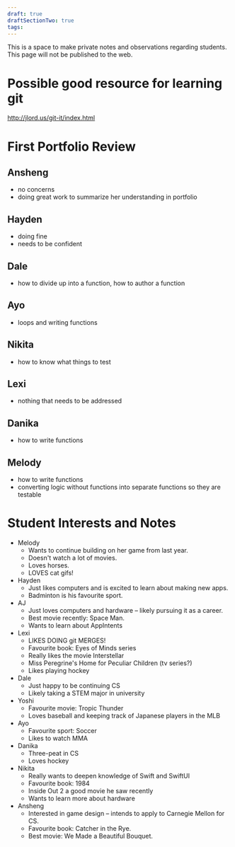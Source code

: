 ```yaml
---
draft: true
draftSectionTwo: true
tags:
---
```

This is a space to make private notes and observations regarding students. This page will not be published to the web.

# Possible good resource for learning git

http://jlord.us/git-it/index.html


# First Portfolio Review

## Ansheng

- no concerns
- doing great work to summarize her understanding in portfolio 

## Hayden

- doing fine
- needs to be confident

## Dale

- how to divide up into a function, how to author a function

## Ayo

- loops and writing functions

## Nikita

- how to know what things to test

## Lexi

- nothing that needs to be addressed

## Danika

- how to write functions

## Melody

- how to write functions
- converting logic without functions into separate functions so they are testable

# Student Interests and Notes

- Melody
	- Wants to continue building on her game from last year.
	- Doesn't watch a lot of movies.
	- Loves horses.
	- LOVES cat gifs!
- Hayden
	- Just likes computers and is excited to learn about making new apps.
	- Badminton is his favourite sport.
- AJ
	- Just loves computers and hardware – likely pursuing it as a career.
	- Best movie recently: Space Man.
	- Wants to learn about AppIntents
- Lexi
	- LIKES DOING git MERGES!
	- Favourite book: Eyes of Minds series
	- Really likes the movie Interstellar
	- Miss Peregrine's Home for Peculiar Children (tv series?)
	- Likes playing hockey
- Dale
	- Just happy to be continuing CS
	- Likely taking a STEM major in university
- Yoshi
	- Favourite movie: Tropic Thunder
	- Loves baseball and keeping track of Japanese players in the MLB
- Ayo
	- Favourite sport: Soccer
	- Likes to watch MMA
- Danika
	- Three-peat in CS
	- Loves hockey
- Nikita
	- Really wants to deepen knowledge of Swift and SwiftUI
	- Favourite book: 1984
	- Inside Out 2 a good movie he saw recently
	- Wants to learn more about hardware
- Ansheng
	- Interested in game design – intends to apply to Carnegie Mellon for CS.
	- Favourite book: Catcher in the Rye.
	- Best movie: We Made a Beautiful Bouquet.